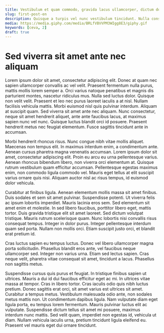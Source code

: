 ```yaml
---
title: Vestibulum et quam commodo, gravida lacus ullamcorper, dictum dolor.
slug: first-post-en
description: Quisque a turpis vel nunc vestibulum tincidunt. Nulla consequat odio eros, a fermentum lorem volutpat ut.
media: https://media.giphy.com/media/BRLfVBVVPM3WIgg8E3/giphy.gif
keywords: [ceva, 2]
draft: true
---
```


# Sed viverra sit amet ante nec aliquam


Lorem ipsum dolor sit amet, consectetur adipiscing elit. Donec at quam nec sapien ullamcorper convallis ac vel velit. Praesent fermentum nulla purus, mattis mollis lorem semper a. Orci varius natoque penatibus et magnis dis parturient montes, nascetur ridiculus mus. Nulla sed luctus dolor. Quisque non velit velit. Praesent et leo nec purus laoreet iaculis a at nisl. Nullam facilisis vehicula mattis. Morbi euismod nisl quis pulvinar interdum. Aliquam at suscipit quam. Sed viverra sit amet ante nec aliquam. Nunc consectetur, neque sit amet hendrerit aliquet, ante ante faucibus lacus, at maximus sapien nunc vel nunc. Quisque luctus blandit orci id posuere. Praesent hendrerit metus nec feugiat elementum. Fusce sagittis tincidunt ante in accumsan.


Morbi hendrerit rhoncus risus. Nunc congue nibh vitae mollis aliquet. Maecenas non tempus elit. In maximus interdum enim, a condimentum ante. Aenean cursus pharetra magna venenatis accumsan. Lorem ipsum dolor sit amet, consectetur adipiscing elit. Proin eu arcu eu urna pellentesque varius. Aenean rhoncus bibendum libero, non viverra orci elementum at. Quisque rutrum vestibulum quam efficitur accumsan. Pellentesque egestas maximus enim, non commodo ligula commodo vel. Mauris eget tellus at elit suscipit varius ornare quis nisi. Aliquam auctor nisl ac risus tempus, id euismod dolor vehicula.


Curabitur at finibus ligula. Aenean elementum mollis massa sit amet finibus. Duis sodales et sem sit amet pulvinar. Suspendisse potenti. Ut viverra felis ac ipsum lobortis imperdiet. Mauris lacinia eros sem. Sed elementum sit amet enim et molestie. In sed libero faucibus, porttitor libero eget, mattis tortor. Duis gravida tristique elit sit amet laoreet. Sed dictum volutpat tristique. Mauris rutrum scelerisque quam. Nunc lobortis nisi convallis risus consequat tempus. Integer in dolor purus. Integer pellentesque interdum quam sed porta. Nullam non mollis orci. Etiam suscipit justo orci, et blandit erat pretium id.


Cras luctus sapien eu tempus luctus. Donec vel libero ullamcorper magna porta sollicitudin. Phasellus blandit eros ante, vel faucibus neque ullamcorper sed. Integer non varius urna. Etiam sed lectus sapien. Cras neque velit, pharetra vitae consequat sit amet, tincidunt a lacus. Phasellus non sagittis metus.


Suspendisse cursus quis purus et feugiat. In tristique finibus sapien ut ultrices. Mauris a dui id dui faucibus efficitur eget ac mi. In ultrices vitae massa at tempor. Cras in libero tortor. Cras iaculis odio quis nibh luctus pretium. Donec sagittis erat orci, sit amet varius est ultrices sit amet. Curabitur a tempus metus. Vestibulum malesuada odio ante, non sodales metus mattis non. Ut condimentum dapibus ligula. Nam vulputate diam eget ligula porta, eu tempus lorem fermentum. Mauris pulvinar luctus elit ac vulputate. Suspendisse dictum tellus sit amet mi posuere, maximus interdum nunc mattis. Sed velit quam, imperdiet non egestas id, vehicula ut diam. Nullam vehicula iaculis urna, pretium tincidunt ligula eleifend eu. Praesent vel mauris eget dui ornare tincidunt.
